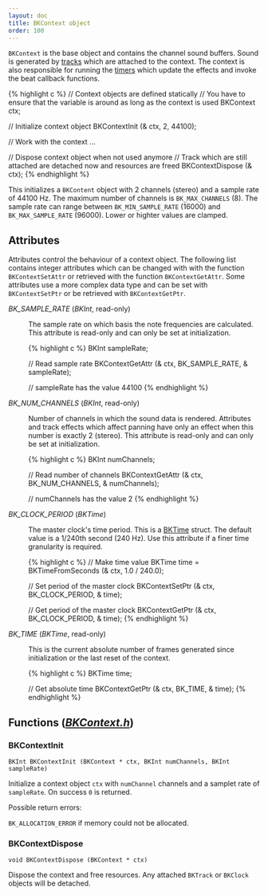 ```yaml
---
layout: doc
title: BKContext object
order: 100
---
```


`BKContext` is the base object and contains the channel sound buffers. Sound is generated by [tracks](../track/) which are attached to the context. The context is also responsible for running the [timers](../clocks/) which update the effects and invoke the beat callback functions.

{% highlight c %}
// Context objects are defined statically
// You have to ensure that the variable is around as long as the context is used
BKContext ctx;

// Initialize context object
BKContextInit (& ctx, 2, 44100);

// Work with the context
...

// Dispose context object when not used anymore
// Track which are still attached are detached now and resources are freed
BKContextDispose (& ctx);
{% endhighlight %}

This initializes a `BKContent` object with 2 channels (stereo) and a sample rate of 44100 Hz. The maximum number of channels is `BK_MAX_CHANNELS` (8). The sample rate can range between `BK_MIN_SAMPLE_RATE` (16000) and `BK_MAX_SAMPLE_RATE` (96000). Lower or highter values are clamped.

## Attributes

Attributes control the behaviour of a context object. The following list contains integer attributes which can be changed with with the function `BKContextSetAttr` or retrieved with the function `BKContextGetAttr`. Some attributes use a more complex data type and can be set with `BKContextSetPtr` or be retrieved with `BKContextGetPtr`.

<dl>
<dt><var>BK_SAMPLE_RATE</var> (<var>BKInt</var>, read-only)</dt>
<dd>

<p>The sample rate on which basis the note frequencies are calculated. This attribute is read-only and can only be set at initialization.</p>

{% highlight c %}
BKInt sampleRate;

// Read sample rate
BKContextGetAttr (& ctx, BK_SAMPLE_RATE, & sampleRate);

// sampleRate has the value 44100
{% endhighlight %}

</dd>
<dt><var>BK_NUM_CHANNELS</var> (<var>BKInt</var>, read-only)</dt>
<dd>

<p>Number of channels in which the sound data is rendered. Attributes and track effects which affect panning have only an effect when this number is exactly 2 (stereo). This attribute is read-only and can only be set at initialization.</p>

{% highlight c %}
BKInt numChannels;

// Read number of channels
BKContextGetAttr (& ctx, BK_NUM_CHANNELS, & numChannels);

// numChannels has the value 2
{% endhighlight %}

</dd>

<dt><var>BK_CLOCK_PERIOD</var> (<var>BKTime</var>)</dt>
<dd>

<p>The master clock's time period. This is a <a href="../clocks/">BKTime</a> struct. The default value is a 1/240th second (240 Hz). Use this attribute if a finer time granularity is required.</p>

{% highlight c %}
// Make time value
BKTime time = BKTimeFromSeconds (& ctx, 1.0 / 240.0);

// Set period of the master clock
BKContextSetPtr (& ctx, BK_CLOCK_PERIOD, & time);

// Get period of the master clock
BKContextGetPtr (& ctx, BK_CLOCK_PERIOD, & time);
{% endhighlight %}

</dd>
<dt><var>BK_TIME</var> (<var>BKTime</var>, read-only)</dt>
<dd>

<p>This is the current absolute number of frames generated since initialization or the last reset of the context.</p>

{% highlight c %}
BKTime time;

// Get absolute time
BKContextGetPtr (& ctx, BK_TIME, & time);
{% endhighlight %}

</dd>
</dl>

## Functions <span class="header-file">(<a href="https://github.com/detomon/BlipKit/blob/master/src/BKContext.h"><var>BKContext.h</var></a>)</span>

### BKContextInit

	BKInt BKContextInit (BKContext * ctx, BKInt numChannels, BKInt sampleRate)

Initialize a context object `ctx` with `numChannel` channels and a samplet rate of `sampleRate`. On success `0` is returned.

Possible return errors:

`BK_ALLOCATION_ERROR` if memory could not be allocated.

### BKContextDispose

	void BKContextDispose (BKContext * ctx)

Dispose the context and free resources. Any attached `BKTrack` or `BKClock` objects will be detached.
